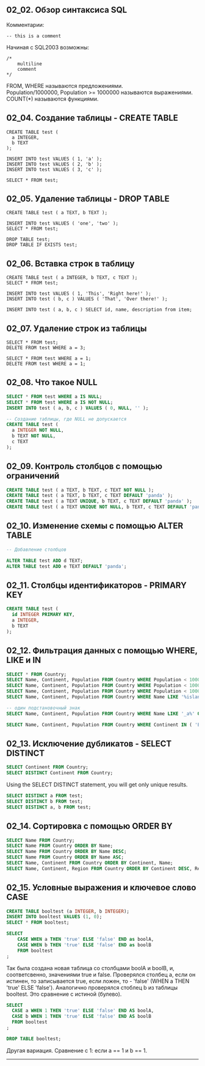 ## 02_02. Обзор синтаксиса SQL

Комментарии:

    -- this is a comment

Начиная с SQL2003 возможны:  

    /*
        multiline
        comment
    */


FROM, WHERE называются предложениями.  
Population/1000000, Population >= 1000000 называются выражениями.  
COUNT(*) называются функциями.   

## 02_04. Создание таблицы - CREATE TABLE

    CREATE TABLE test (
      a INTEGER,
      b TEXT
    );

    INSERT INTO test VALUES ( 1, 'a' );
    INSERT INTO test VALUES ( 2, 'b' );
    INSERT INTO test VALUES ( 3, 'c' );
    
    SELECT * FROM test;

## 02_05. Удаление таблицы - DROP TАВLE

    CREATE TABLE test ( a TEXT, b TEXT );
    
    INSERT INTO test VALUES ( 'one', 'two' );
    SELECT * FROM test;
    
    DROP TABLE test;
    DROP TABLE IF EXISTS test;

## 02_06. Вставка строк в таблицу

    CREATE TABLE test ( a INTEGER, b TEXT, c TEXT );
    SELECT * FROM test;

    INSERT INTO test VALUES ( 1, 'This', 'Right here!' ); 
    INSERT INTO test ( b, c ) VALUES ( 'That', 'Over there!' );

    INSERT INTO test ( a, b, c ) SELECT id, name, description from item;

## 02_07. Удаление строк из таблицы

    SELECT * FROM test;
    DELETE FROM test WHERE a = 3;
    
    SELECT * FROM test WHERE a = 1;
    DELETE FROM test WHERE a = 1;

## 02_08. Что такое NULL

```sql
SELECT * FROM test WHERE a IS NULL;
SELECT * FROM test WHERE a IS NOT NULL;
INSERT INTO test ( a, b, c ) VALUES ( 0, NULL, '' );

-- Создание таблицы, где NULL не допускается
CREATE TABLE test (
  a INTEGER NOT NULL,
  b TEXT NOT NULL,
  c TEXT
);
```

## 02_09. Контроль столбцов с помощью ограничений

```sql
CREATE TABLE test ( a TEXT, b TEXT, c TEXT NOT NULL );
CREATE TABLE test ( a TEXT, b TEXT, c TEXT DEFAULT 'panda' );
CREATE TABLE test ( a TEXT UNIQUE, b TEXT, c TEXT DEFAULT 'panda' );
CREATE TABLE test ( a TEXT UNIQUE NOT NULL, b TEXT, c TEXT DEFAULT 'panda' );
```

## 02_10. Изменение схемы с помощью ALTER TABLE

```sql
-- Добавление столбцов

ALTER TABLE test ADD d TEXT;
ALTER TABLE test ADD e TEXT DEFAULT 'panda';
```

## 02_11. Столбцы идентификаторов - PRIMARY KEY

```sql
CREATE TABLE test (
  id INTEGER PRIMARY KEY,
  a INTEGER,
  b TEXT
);
```

## 02_12. Фильтрация данных с помощью WHERE, LIKE и IN

```sql
SELECT * FROM Country;
SELECT Name, Continent, Population FROM Country WHERE Population < 100000 ORDER BY Population DESC;
SELECT Name, Continent, Population FROM Country WHERE Population < 100000 OR Population IS NULL ORDER BY Population DESC;
SELECT Name, Continent, Population FROM Country WHERE Population < 100000 AND Continent = 'Oceania' ORDER BY Population DESC;
SELECT Name, Continent, Population FROM Country WHERE Name LIKE '%island%' ORDER BY Name;

-- один подстановочный знак _
SELECT Name, Continent, Population FROM Country WHERE Name LIKE '_a%' ORDER BY Name;

SELECT Name, Continent, Population FROM Country WHERE Continent IN ( 'Europe', 'Asia' ) ORDER BY Name;
```

## 02_13. Исключение дубликатов - SELECT DISTINCT

```sql
SELECT Continent FROM Country;
SELECT DISTINCT Continent FROM Country;
```
Using the SELECT DISTINCT statement, you will get only unique results. 


```sql
SELECT DISTINCT a FROM test;
SELECT DISTINCT b FROM test;
SELECT DISTINCT a, b FROM test;
```

## 02_14. Сортировка с помощью ORDER BY

```sql
SELECT Name FROM Country;
SELECT Name FROM Country ORDER BY Name;
SELECT Name FROM Country ORDER BY Name DESC;
SELECT Name FROM Country ORDER BY Name ASC;
SELECT Name, Continent FROM Country ORDER BY Continent, Name;
SELECT Name, Continent, Region FROM Country ORDER BY Continent DESC, Region, Name;
```

## 02_15. Условные выражения и ключевое слово CASE

```sql
CREATE TABLE booltest (a INTEGER, b INTEGER);
INSERT INTO booltest VALUES (1, 0);
SELECT * FROM booltest;

SELECT
    CASE WHEN a THEN 'true' ELSE 'false' END as boolA,
    CASE WHEN b THEN 'true' ELSE 'false' END as boolB
    FROM booltest
;
```
Так была создана новая таблица со столбцами boolA и boolB, и, соответсвенно, значениями true и false. Проверялся столбец а, если он истинен, то записывается true, если ложен, то - 'false' (WHEN a THEN 'true' ELSE 'false'). Аналогично проверялся стоблец b из таблицы booltest.
Это сравнение с истиной (булево).

```sql
SELECT
  CASE a WHEN 1 THEN 'true' ELSE 'false' END AS boolA,
  CASE b WHEN 1 THEN 'true' ELSE 'false' END AS boolB 
  FROM booltest
;

DROP TABLE booltest;
```
Другая вариация. Сравнение с 1: если a == 1 и b == 1.

---